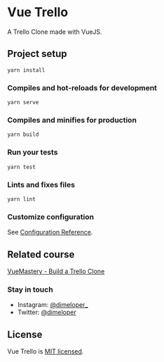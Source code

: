 # Vue Trello

A Trello Clone made with VueJS.

## Project setup

```
yarn install
```

### Compiles and hot-reloads for development

```
yarn serve
```

### Compiles and minifies for production

```
yarn build
```

### Run your tests

```
yarn test
```

### Lints and fixes files

```
yarn lint
```

### Customize configuration

See [Configuration Reference](https://cli.vuejs.org/config/).

## Related course

[VueMastery - Build a Trello Clone](https://www.vuemastery.com/courses/watch-us-build-trello-clone)

### Stay in touch

- Instagram: [@dimeloper\_](https://instagram.com/dimeloper_)
- Twitter: [@dimeloper](https://twitter.com/dimeloper)

## License

Vue Trello is [MIT licensed](LICENSE).
